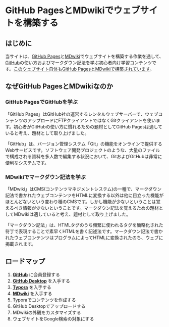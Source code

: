 # GitHub PagesとMDwikiでウェブサイトを構築する

## はじめに

当サイトは、[GitHub Pages](githubpages.md)と[MDwiki](mdwiki.md)でウェブサイトを構築する作業を通して、[GitHub](github.md)の使い方およびマークダウン記法を学ぶ初心者向け学習コンテンツです。[このウェブサイト自体もGitHub PagesとMDwikiで構築されています](https://github.com/akihiro-moriyama/how-to-publish-websites-on-github-pages)。

## なぜGitHub PagesとMDwikiなのか

### GitHub PagesでGitHubを学ぶ

「GitHub Pages」はGitHub社の運営するレンタルウェブサーバーで、ウェブコンテンツのアップロードにFTPクライアントではなくGitクライアントを使います。初心者がGitHubの使い方に慣れるための題材としてGitHub Pagesは適していると考え、題材として取り上げました。

「GitHub」は、バージョン管理システム「Git」の機能をオンラインで提供するWebサービスです。ソフトウェア開発プロジェクトのような、大量のファイルで構成される資料を多人数で編集する状況において、GitおよびGitHubは非常に便利なシステムです。

### MDwikiでマークダウン記法を学ぶ

「MDwiki」はCMS(コンテンツマネジメントシステム)の一種で、マークダウン記法で書かれたウェブコンテンツをHTMLに変換する以外は他に目立った機能がほとんどないという変わり種のCMSです。しかし機能が少ないということは覚えるべき情報が少ないということです。マークダウン記法を覚えるための題材としてMDwikiは適していると考え、題材として取り上げました。

「マークダウン記法」は、HTMLタグのうち頻繁に使われるタグを簡略化された符丁で表現することで素早くHTMLを書く記述法です。マークダウン記法で書かれたウェブコンテンツはプログラムによってHTMLに変換されたのち、ウェブに掲載されます。



## ロードマップ

1. **[GitHub](github.md)** に会員登録する
1. **[GitHub Desktop](githubdesktop.md)** を入手する
1. **[Typora](typora.md)** を入手する
1. **[MDwiki](mdwiki.md)** を入手する
1. Typoraでコンテンツを作成する
1. GitHub Desktopでアップロードする
1. MDwikiの外観をカスタマイズする
1. ウェブサイトをGoogle検索の対象にする
